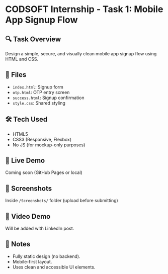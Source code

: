 # CODSOFT Internship - Task 1: Mobile App Signup Flow

## 🔍 Task Overview
Design a simple, secure, and visually clean mobile app signup flow using HTML and CSS.

## 📂 Files
- `index.html`: Signup form
- `otp.html`: OTP entry screen
- `success.html`: Signup confirmation
- `style.css`: Shared styling

## 🛠 Tech Used
- HTML5
- CSS3 (Responsive, Flexbox)
- No JS (for mockup-only purposes)

## 🔗 Live Demo
Coming soon (GitHub Pages or local)

## 📸 Screenshots
Inside `/Screenshots/` folder (upload before submitting)

## 🎥 Video Demo
Will be added with LinkedIn post.

## 📌 Notes
- Fully static design (no backend).
- Mobile-first layout.
- Uses clean and accessible UI elements.
